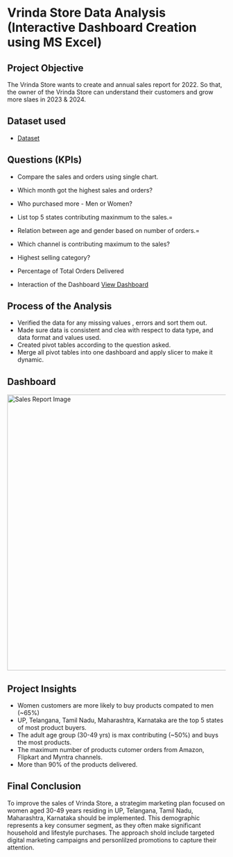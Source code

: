 # Vrinda Store Data Analysis (Interactive Dashboard Creation using MS Excel)

## Project Objective 

The Vrinda Store wants to create and annual sales report for 2022. So that, the owner of the Vrinda Store can understand their customers and grow more slaes in 2023 & 2024.

## Dataset used 

- <a href = "https://github.com/Dev-1704/Excel-Data-Analysis-Project-01-/blob/main/Vrinda%20Store%20Data%20Analysis.xlsx" > Dataset </a>

## Questions (KPIs)
- Compare the sales and orders using single chart.
- Which month got the highest sales and orders?
- Who purchased more - Men or Women?
- List top 5 states contributing maxinmum to the sales.=
- Relation between age and gender based on number of orders.=
- Which channel is contributing maximum to the sales?
- Highest selling category? 
- Percentage of Total Orders Delivered 

- Interaction of the Dashboard <a href = "https://github.com/Dev-1704/Excel-Data-Analysis-Project-01-/blob/main/Sales%20Report%20Image.png"> View Dashboard </a>

## Process of the Analysis
- Verified the data for any missing values , errors and sort them out.
- Made sure data is consistent and clea with respect to data type, and data format and values used.
- Created pivot tables according to the question asked.
- Merge all pivot tables into one dashboard and apply slicer to make it dynamic.

## Dashboard 
<img width="1484" height="635" alt="Sales Report Image" src="https://github.com/user-attachments/assets/3c88988e-a890-4697-bc8d-ec45eaa168ec" />

## Project Insights
- Women customers are more likely to buy products compated to men (~65%)
- UP, Telangana, Tamil Nadu, Maharashtra, Karnataka are the top 5 states of most product buyers.
- The adult age group (30-49 yrs) is max contributing (~50%) and buys the most products.
- The maximum number of products cutomer orders from Amazon, Flipkart and Myntra channels.
- More than 90% of the products delivered.

## Final Conclusion

To improve the sales of Vrinda Store, a strategim marketing plan focused on women aged 30-49 years residing in  UP, Telangana, Tamil Nadu, Maharashtra, Karnataka should be implemented. This demographic represents a key consumer segment, as they often make significant household and lifestyle purchases. The approach shold include targeted digital marketing campaigns and personlilzed promotions to capture their attention.

